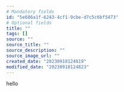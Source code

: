 ```yaml
---
# Mandatory fields
id: "5e686a1f-6243-4cf1-9cbe-d7c5c6bf5473"
# Optional fields
title: ""
tags: []
source: ""
source_title: ""
source_description: ""
source_image_url: ""
created_date: "20230918124819"
modified_date: "20230918124823"
---
```

hello